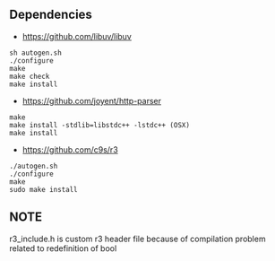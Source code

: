## Dependencies

* https://github.com/libuv/libuv

```
sh autogen.sh
./configure
make
make check
make install
```

* https://github.com/joyent/http-parser

```
make
make install -stdlib=libstdc++ -lstdc++ (OSX)
make install
```

* https://github.com/c9s/r3

```
./autogen.sh
./configure
make
sudo make install
```

## NOTE
r3_include.h is custom r3 header file because of compilation problem related to redefinition of bool
